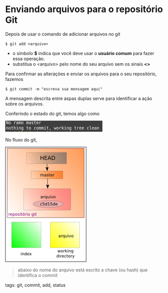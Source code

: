 # Enviando arquivos para o repositório Git

Depois de usar o comando de adicionar arquivos no git

```
$ git add <arquivo>
```

- o símbolo **$** indica que você deve usar o **usuário comum** para fazer essa operação.
- substitua o <arquivo\> pelo nome do seu arquivo sem os sinais **<>**

Para confirmar as alterações e enviar os arquivos para o seu repositório, fazemos

```
$ git commit -m "escreva sua mensagem aqui"
```

A mensagem descrita entre aspas duplas serve para identificar a ação sobre os arquivos.

Conferindo o estado do git, temos algo como

![status limpo](img/p0004-0.png)

No fluxo do git,

![fluxo commit do git](img/p0004-1.png)
> abaixo do nome do arquivo está escrito a chave (ou hash) que identifica o commit

tags: git, commit, add, status
